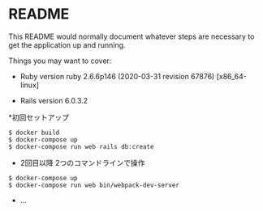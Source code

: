 # README

This README would normally document whatever steps are necessary to get the
application up and running.

Things you may want to cover:

* Ruby version
  ruby 2.6.6p146 (2020-03-31 revision 67876) [x86_64-linux]

* Rails version
  6.0.3.2

*初回セットアップ
```
$ docker build
$ docker-compose up
$ docker-compose run web rails db:create
```
* 2回目以降
2つのコマンドラインで操作
```
$ docker-compose up
$ docker-compose run web bin/webpack-dev-server
```


* ...
